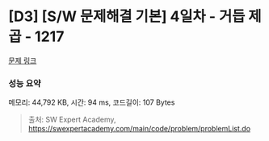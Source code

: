 # [D3] [S/W 문제해결 기본] 4일차 - 거듭 제곱 - 1217 

[문제 링크](https://swexpertacademy.com/main/code/problem/problemDetail.do?contestProbId=AV14dUIaAAUCFAYD) 

### 성능 요약

메모리: 44,792 KB, 시간: 94 ms, 코드길이: 107 Bytes



> 출처: SW Expert Academy, https://swexpertacademy.com/main/code/problem/problemList.do